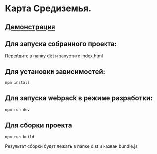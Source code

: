 # Карта Средиземья. 
## <a href="https://monstradamys.github.io/Middle-Earth-Map/">Демонстрация</a>
## Для запуска собранного проекта:
Перейдите в папку dist и запустите index.html
## Для установки зависимостей:
```js
npm install
```
## Для запуска webpack в режиме разработки:
```js
npm run dev
```
## Для сборки проекта
```js
npm run build
```
Результат сборки будет лежать в папке dist и назван bundle.js
